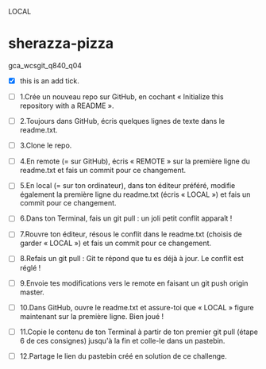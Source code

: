 LOCAL
# sherazza-pizza
gca_wcsgit_q840_q04

- [x] this is an add tick. 
- [ ] 1.Crée un nouveau repo sur GitHub, en cochant « Initialize this repository with a README ».
- [ ] 2.Toujours dans GitHub, écris quelques lignes de texte dans le readme.txt.

- [ ] 3.Clone le repo.

- [ ] 4.En remote (= sur GitHub), écris « REMOTE » sur la première ligne du readme.txt et fais un commit pour ce changement.

- [ ] 5.En local (= sur ton ordinateur), dans ton éditeur préféré, modifie également la première ligne du readme.txt (écris « LOCAL ») et fais un commit pour ce changement.
- [ ] 6.Dans ton Terminal, fais un git pull : un joli petit conflit apparaît !
- [ ] 7.Rouvre ton éditeur, résous le conflit dans le readme.txt (choisis de garder « LOCAL ») et fais un commit pour ce changement.
- [ ] 8.Refais un git pull : Git te répond que tu es déjà à jour. Le conflit est réglé !
- [ ] 9.Envoie tes modifications vers le remote en faisant un git push origin master.
- [ ] 10.Dans GitHub, ouvre le readme.txt et assure-toi que « LOCAL » figure maintenant sur la première ligne. Bien joué !
- [ ] 11.Copie le contenu de ton Terminal à partir de ton premier git pull (étape 6 de ces consignes) jusqu'à la fin et colle-le dans un pastebin.
- [ ] 12.Partage le lien du pastebin créé en solution de ce challenge.
